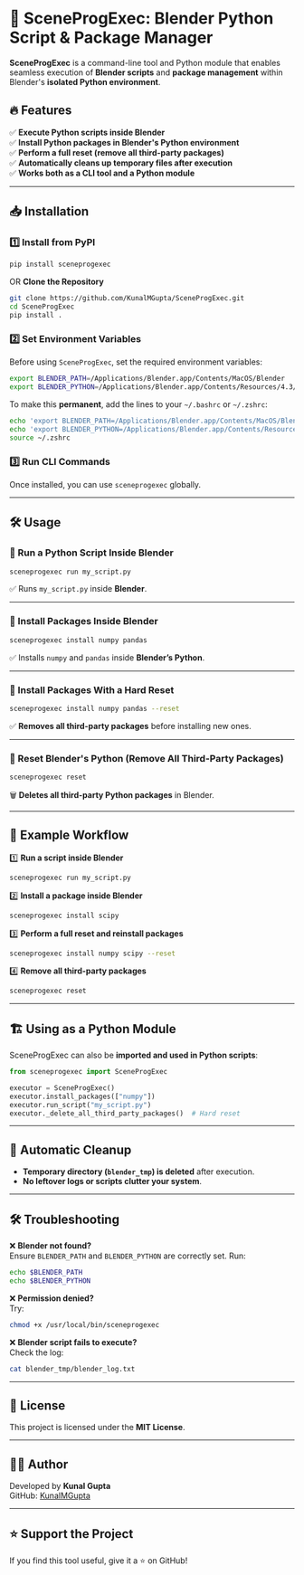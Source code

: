 # 🚀 SceneProgExec: Blender Python Script & Package Manager

**SceneProgExec** is a command-line tool and Python module that enables seamless execution of **Blender scripts** and **package management** within Blender's **isolated Python environment**.

## 🔥 Features
✅ **Execute Python scripts inside Blender**  
✅ **Install Python packages in Blender's Python environment**  
✅ **Perform a full reset (remove all third-party packages)**  
✅ **Automatically cleans up temporary files after execution**  
✅ **Works both as a CLI tool and a Python module**  

---

## 📥 Installation

### **1️⃣ Install from PyPI**
```bash
pip install sceneprogexec
```

OR **Clone the Repository**
```bash
git clone https://github.com/KunalMGupta/SceneProgExec.git
cd SceneProgExec
pip install .
```

### **2️⃣ Set Environment Variables**
Before using `SceneProgExec`, set the required environment variables:

```bash
export BLENDER_PATH=/Applications/Blender.app/Contents/MacOS/Blender
export BLENDER_PYTHON=/Applications/Blender.app/Contents/Resources/4.3/python/bin/python3.11
```

To make this **permanent**, add the lines to your `~/.bashrc` or `~/.zshrc`:
```bash
echo 'export BLENDER_PATH=/Applications/Blender.app/Contents/MacOS/Blender' >> ~/.zshrc
echo 'export BLENDER_PYTHON=/Applications/Blender.app/Contents/Resources/4.3/python/bin/python3.11' >> ~/.zshrc
source ~/.zshrc
```

### **3️⃣ Run CLI Commands**
Once installed, you can use `sceneprogexec` globally.

---

## 🛠️ Usage

### **🔹 Run a Python Script Inside Blender**
```bash
sceneprogexec run my_script.py
```
✅ Runs `my_script.py` inside **Blender**.

---

### **🔹 Install Packages Inside Blender**
```bash
sceneprogexec install numpy pandas
```
✅ Installs `numpy` and `pandas` inside **Blender’s Python**.

---

### **🔹 Install Packages With a Hard Reset**
```bash
sceneprogexec install numpy pandas --reset
```
✅ **Removes all third-party packages** before installing new ones.

---

### **🔹 Reset Blender's Python (Remove All Third-Party Packages)**
```bash
sceneprogexec reset
```
🗑️ **Deletes all third-party Python packages** in Blender.

---

## 🔄 **Example Workflow**

1️⃣ **Run a script inside Blender**
```bash
sceneprogexec run my_script.py
```

2️⃣ **Install a package inside Blender**
```bash
sceneprogexec install scipy
```

3️⃣ **Perform a full reset and reinstall packages**
```bash
sceneprogexec install numpy scipy --reset
```

4️⃣ **Remove all third-party packages**
```bash
sceneprogexec reset
```

---

## 🏗️ **Using as a Python Module**
SceneProgExec can also be **imported and used in Python scripts**:

```python
from sceneprogexec import SceneProgExec

executor = SceneProgExec()
executor.install_packages(["numpy"])
executor.run_script("my_script.py")
executor._delete_all_third_party_packages()  # Hard reset
```

---

## 🚀 **Automatic Cleanup**
- **Temporary directory (`blender_tmp`) is deleted** after execution.
- **No leftover logs or scripts clutter your system**.

---

## 🛠️ **Troubleshooting**
❌ **Blender not found?**  
Ensure `BLENDER_PATH` and `BLENDER_PYTHON` are correctly set. Run:
```bash
echo $BLENDER_PATH
echo $BLENDER_PYTHON
```

❌ **Permission denied?**  
Try:
```bash
chmod +x /usr/local/bin/sceneprogexec
```

❌ **Blender script fails to execute?**  
Check the log:
```bash
cat blender_tmp/blender_log.txt
```

---

## 📝 License
This project is licensed under the **MIT License**.

---

## 👨‍💻 Author
Developed by **Kunal Gupta**  
GitHub: [KunalMGupta](https://github.com/KunalMGupta)

---

## ⭐ **Support the Project**
If you find this tool useful, give it a ⭐ on GitHub!